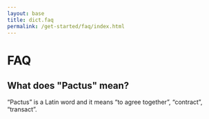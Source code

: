 ```yaml
---
layout: base
title: dict.faq
permalink: /get-started/faq/index.html
---
```


# FAQ

## What does "Pactus" mean?

“Pactus” is a Latin word and it means “to agree together”, “contract”, “transact”.
